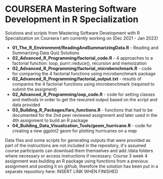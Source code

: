 # COURSERA Mastering Software Development in R Specialization
Solutions and scripts from Mastering Software Development with R Specialization on Coursera I am currently working on (Dec 2021 - Jan 2022)

- **01_The_R_Environment/ReadingAndSummarizingData.R** - Reading and Summarizing Data Quiz Solutions
- **02_Advanced_R_Programming/factorial_code.R** - 4 approaches to a factorial function: loop, purrr::reduce(), recursion and memoization
- **02_Advanced_R_Programming/factorial_microbenchmark.R** - code for comparing the 4 factorial functions using microbenchmark package
- **02_Advanced_R_Programming/factorial_output.txt** - results of comparins the 4 factorial functions using microbenchmark (required to submit the assigment)
- **02_Advanced_R_Programming/oop_code.R** - code for setting classes and methods in order to get the rewuired output based on the script and data provided
- **03_Building_R_Packages/fars_functions.R** - functions that had to be documented for the 2nd peer reviewed assignment and later used in the 4th assignment to build an R package
- **04_Building_Data_Visualization_Tools/geom_hurricane.R** - code for creating a new ggplot2 geom for plotting hurricanes on a map

Data files and some scripts for generating outputs that were provided as part of the instructions are not included in the repository, it's assumed course participants can download them themselves and add /data folders where necessary or access instructions if necessary.
Course 3 week 4 assignment was building an R package using functions from a previous assignment and posting it on github, therefore the solution has been put in a separate repository here: INSERT LINK WHEN FINISHED
